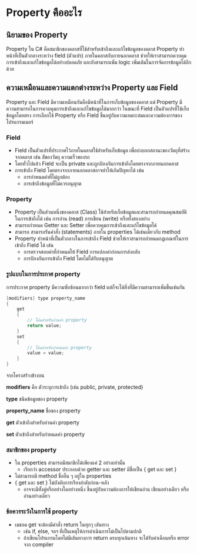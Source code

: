 # Property คืออะไร

## นิยามของ Property
Property ใน C# คือสมาชิกของคลาสที่ใช้สำหรับเข้าถึงและแก้ไขข้อมูลของคลาส Property ทำหน้าที่เป็นตัวกลางระหว่าง field (ตัวแปร) ภายในคลาสกับภายนอกคลาส ช่วยให้เราสามารถควบคุมการเข้าถึงและแก้ไขข้อมูลได้อย่างปลอดภัย และยังสามารถเพิ่ม logic เพิ่มเติมในการจัดการข้อมูลได้อีกด้วย

## ความเหมือนและความแตกต่างระหว่าง Property และ Field

Property และ Field มีความเหมือนกันคือมีหน้าที่ในการเก็บข้อมูลของคลาส  แต่ Property มีความสามารถในการควบคุมการเข้าถึงและแก้ไขข้อมูลได้มากกว่า ในขณะที่ Field เป็นตัวแปรที่ใช้เก็บข้อมูลโดยตรง การเลือกใช้ Property หรือ Field ขึ้นอยู่กับความเหมาะสมและความต้องการของโปรแกรมเมอร์

### Field
- Field เป็นตัวแปรที่ประกาศไว้ภายในคลาสใช้สำหรับเก็บข้อมูล เพื่อบ่งบอกสถานะของวัตถุที่สร้างจากคลาส เช่น สีของวัตถุ ความเร็วของรถ  
- โดยทั่วไปแล้ว Field จะเป็น private และถูกป้องกันการเข้าถึงโดยตรงจากภายนอกคลาส 
- การเข้าถึง Field โดยตรงจากภายนอกคลาสอาจทำให้เกิดปัญหาได้ เช่น 
    - การกำหนดค่าที่ไม่ถูกต้อง 
    - การเข้าถึงข้อมูลที่ไม่ควรอนุญาต

### Property
- Property เป็นส่วนหนึ่งของคลาส (Class) ใช้สำหรับเก็บข้อมูลและสามารถกำหนดคุณสมบัติในการเข้าถึงได้ เช่น การอ่าน (read) การเขียน (write) หรือทั้งสองอย่าง 
- สามารถกำหนด Getter และ Setter เพื่อควบคุมการเข้าถึงและแก้ไขข้อมูลได้ 
- สามารถ สามารถรันคำสั่ง (statements) ภายใน properties ได้เช่นเดียวกับ method 
- Property ทำหน้าที่เป็นตัวกลางในการเข้าถึง Field ช่วยให้เราสามารถกำหนดกฎเกณฑ์ในการเข้าถึง Field ได้  เช่น
    - การตรวจสอบค่าที่กำหนดให้ Field การแปลงค่าก่อนการส่งกลับ 
    - การป้องกันการเข้าถึง Field โดยไม่ได้รับอนุญาต

### รูปแบบในการประกาศ property

การประกาศ property มีความซับซ้อนมากกว่า field แต่ก็จะได้สิ่งที่มีความสามารถเพิ่มขึ้นเช่นกัน

```csharp
[modifiers] type property_name
{
    get
    {
        // โค้ดสำหรับอ่านค่า property
        return value;
    }
    set
    {
        // โค้ดสำหรับกำหนดค่า property
        value = value;
    }
}
```

จากโครงสร้างข้างบน 

__modifiers__ คือ  ตัวระบุการเข้าถึง (เช่น public, private, protected)

__type__ ชนิดข้อมูลของ property

__property_name__ ชื่อของ property

__get__ ตัวเข้าถึงสำหรับอ่านค่า property

__set__ ตัวเข้าถึงสำหรับกำหนดค่า property

### สมาชิกของ property

- ใน properties สามารถมีสมาชิกได้เพียงแค่ 2 อย่างเท่านั้น 
    - เรียกว่า accessor ประกอบด้วย getter  และ setter มีชื่อเป็น { get และ set }
- ไม่สามารถมี method ชื่ออื่น ๆ อยู่ใน properties
- { get และ set } ไม่บังคับการเรียงลำดับก่อน-หลัง
    - อาจจะมีทั้งคู่หรืออย่างใดอย่างหนึ่ง ขึ้นอยู่กับความต้องการให้เขียนอ่าน เชียนอย่างเดียว หรืออ่านอย่างเดียว

### ข้อควรระวังในการใช้ property
- เมธอด get จะต้องมีคำสั่ง return ในทุกๆ เส้นทาง
    - เช่น if, else, ฯลฯ ที่เป็นเหตุให้การดำเนินการไม่เป็นไปตามปกติ
    - ถ้าเขียนโปรแกรมโดยไม่มีเส้นทางการ return ครบทุกเล้นทาง จะได้รับคำเคือนหรือ error จาก compiler
    